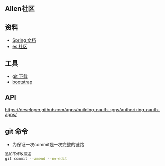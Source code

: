 ## Allen社区

## 资料
- [Spring 文档](https://spring.io/guides)
- [es 社区](https://elasticsearch.cn/)

## 工具
- [git 下载](https://git-scm.com/download)
- [bootstrap](https://v3.bootcss.com/)

## API
https://developer.github.com/apps/building-oauth-apps/authorizing-oauth-apps/
## git 命令
- 为保证一次commit是一次完整的链路
```cmd
追加不修改描述
git commit --amend --no-edit
```
